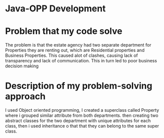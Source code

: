 # Java-OPP Development
# Problem that my code solve
The problem is that the estate agency had two separate  department for Properties they are renting out, which are Residential properties and Business Properties. This caused alot of clashes, causing lack of transparency and lack of communication. This in turn led to poor business decision making
# Description of my problem-solving approach
I used Object oriented programming, I created a superclass called Property where i grouped similar attribute from both departments. then creating two abstract classes for the two department with unique attributes for each class, then i used inheritance o that that they can belong to the same super class.
